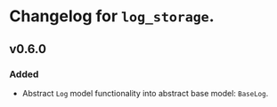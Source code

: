 # Changelog for `log_storage`.

## v0.6.0

### Added

- Abstract `Log` model functionality into abstract base model: `BaseLog`.
